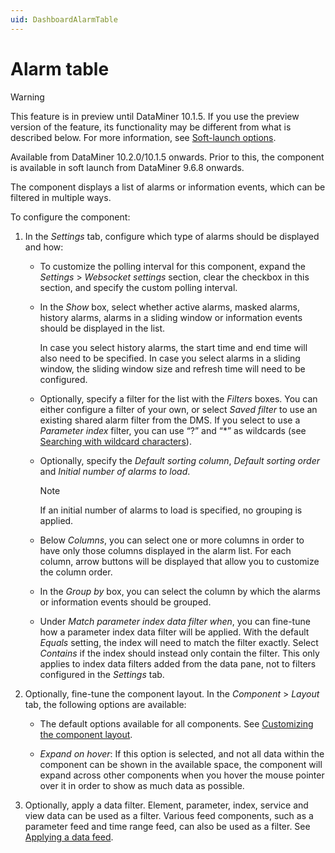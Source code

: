 ```yaml
---
uid: DashboardAlarmTable
---
```


# Alarm table

> [!WARNING]
> This feature is in preview until DataMiner 10.1.5. If you use the preview version of the feature, its functionality may be different from what is described below. For more information, see [Soft-launch options](https://community.dataminer.services/documentation/soft-launch-options/).

Available from DataMiner 10.2.0/10.1.5 onwards. Prior to this, the component is available in soft launch from DataMiner 9.6.8 onwards.

The component displays a list of alarms or information events, which can be filtered in multiple ways.

To configure the component:

1. In the *Settings* tab, configure which type of alarms should be displayed and how:

   - To customize the polling interval for this component, expand the *Settings* \> *Websocket settings* section, clear the checkbox in this section, and specify the custom polling interval.

   - In the *Show* box, select whether active alarms, masked alarms, history alarms, alarms in a sliding window or information events should be displayed in the list.

     In case you select history alarms, the start time and end time will also need to be specified. In case you select alarms in a sliding window, the sliding window size and refresh time will need to be configured.

   - Optionally, specify a filter for the list with the *Filters* boxes. You can either configure a filter of your own, or select *Saved filter* to use an existing shared alarm filter from the DMS. If you select to use a *Parameter index* filter, you can use “?” and “\*” as wildcards (see [Searching with wildcard characters](xref:Searching_in_DataMiner_Cube#searching-with-wildcard-characters)).

   - Optionally, specify the *Default sorting column*, *Default sorting order* and *Initial number of alarms to load*.

     > [!NOTE]
     > If an initial number of alarms to load is specified, no grouping is applied.

   - Below *Columns*, you can select one or more columns in order to have only those columns displayed in the alarm list. For each column, arrow buttons will be displayed that allow you to customize the column order.

   - In the *Group by* box, you can select the column by which the alarms or information events should be grouped.

   - Under *Match parameter index data filter when*, you can fine-tune how a parameter index data filter will be applied. With the default *Equals* setting, the index will need to match the filter exactly. Select *Contains* if the index should instead only contain the filter. This only applies to index data filters added from the data pane, not to filters configured in the *Settings* tab.

1. Optionally, fine-tune the component layout. In the *Component* > *Layout* tab, the following options are available:

   - The default options available for all components. See [Customizing the component layout](xref:Configuring_dashboard_components#customizing-the-component-layout).

   - *Expand on hover*: If this option is selected, and not all data within the component can be shown in the available space, the component will expand across other components when you hover the mouse pointer over it in order to show as much data as possible.

1. Optionally, apply a data filter. Element, parameter, index, service and view data can be used as a filter. Various feed components, such as a parameter feed and time range feed, can also be used as a filter. See [Applying a data feed](xref:Configuring_dashboard_components#applying-a-data-feed).
